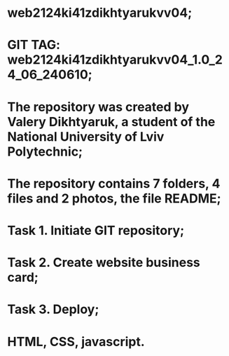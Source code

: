 # web2124ki41zdikhtyarukvv04;
# GIT TAG: web2124ki41zdikhtyarukvv04_1.0_24_06_240610;
# The repository was created by Valery Dikhtyaruk, a student of the National University of Lviv Polytechnic;
# The repository contains 7 folders, 4 files and 2 photos, the file README;
# Task 1. Initiate GIT repository;
# Task 2. Create website business card;
# Task 3. Deploy;
# HTML, CSS, javascript.
